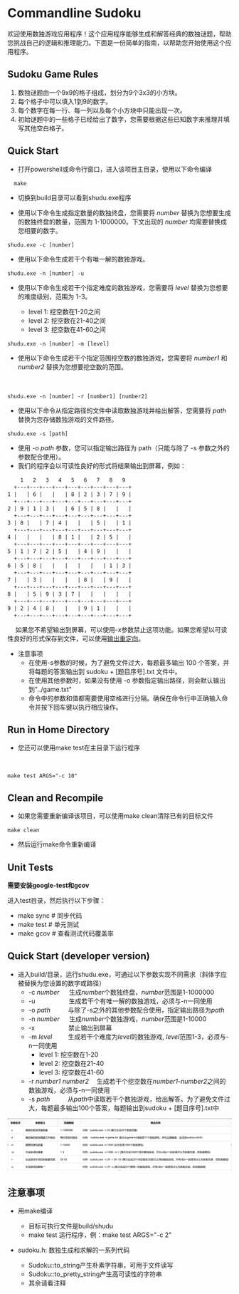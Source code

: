 # Commandline Sudoku

欢迎使用数独游戏应用程序！这个应用程序能够生成和解答经典的数独谜题，帮助您挑战自己的逻辑和推理能力。下面是一份简单的指南，以帮助您开始使用这个应用程序。

## Sudoku Game Rules

1. 数独谜题由一个9x9的格子组成，划分为9个3x3的小方块。
2. 每个格子中可以填入1到9的数字。
3. 每个数字在每一行、每一列以及每个小方块中只能出现一次。
4. 初始谜题中的一些格子已经给出了数字，您需要根据这些已知数字来推理并填写其他空白格子。

## Quick Start

- 打开powershell或命令行窗口，进入该项目主目录，使用以下命令编译
  
````
  make
````

- 切换到build目录可以看到shudu.exe程序

- 使用以下命令生成指定数量的数独终盘，您需要将 *number* 替换为您想要生成的数独终盘的数量，范围为 1-1000000。下文出现的 *number* 均需要替换成您相要的数字。

````
shudu.exe -c [number]
````

- 使用以下命令生成若干个有唯一解的数独游戏。
````
shudu.exe -n [number] -u
````

- 使用以下命令生成若干个指定难度的数独游戏，您需要将 *level* 替换为您想要的难度级别，范围为 1-3。

    - level 1: 挖空数在1-20之间
    - level 2: 挖空数在21-40之间
    - level 3: 挖空数在41-60之间

````
shudu.exe -n [number] -m [level]
````

- 使用以下命令生成若干个指定范围挖空数的数独游戏，您需要将 *number1* 和 *number2* 替换为您想要挖空数的范围。  
&nbsp;  
&nbsp;

````
shudu.exe -n [number] -r [number1] [number2]
````

- 使用以下命令从指定路径的文件中读取数独游戏并给出解答，您需要将 *path* 替换为您存储数独游戏的文件路径。

````
shudu.exe -s [path]
````

  - 使用 -o *path* 参数，您可以指定输出路径为 path（只能与除了 -s 参数之外的参数配合使用）。
  - 我们的程序会以可读性良好的形式将结果输出到屏幕，例如：

````
    1   2   3   4   5   6   7   8   9
  +---+---+---+---+---+---+---+---+---+
1 |   | 6 |   |   | 8 | 2 | 3 | 7 | 9 |
  +---+---+---+---+---+---+---+---+---+
2 | 9 | 1 | 3 |   | 6 | 5 | 8 |   |   |
  +---+---+---+---+---+---+---+---+---+
3 | 8 |   | 7 | 4 |   |   | 5 |   | 1 |
  +---+---+---+---+---+---+---+---+---+
4 |   |   |   | 8 | 1 |   | 2 | 5 |   |
  +---+---+---+---+---+---+---+---+---+
5 | 1 | 7 | 2 | 5 |   | 4 | 9 |   |   |
  +---+---+---+---+---+---+---+---+---+
6 | 5 | 8 |   |   |   |   |   | 1 | 3 |
  +---+---+---+---+---+---+---+---+---+
7 |   | 3 |   |   |   | 8 |   | 9 |   |
  +---+---+---+---+---+---+---+---+---+
8 |   | 5 | 9 | 3 | 7 |   |   |   |   |
  +---+---+---+---+---+---+---+---+---+
9 | 2 | 4 | 8 |   |   | 9 | 1 |   |   |
  +---+---+---+---+---+---+---+---+---+
````

&emsp; 如果您不希望输出到屏幕，可以使用-x参数禁止这项功能。如果您希望以可读性良好的形式保存到文件，可以使用[输出重定向](https://www.cnblogs.com/shawnchou/p/10929535.html)。

- 注意事项
    - 在使用-s参数的时候，为了避免文件过大，每题最多输出 100 个答案，并将每题的答案输出到 sudoku + [题目序号].txt 文件中。
    - 在使用其他参数时，如果没有使用 -o 参数指定输出路径，则会默认输出到"../game.txt"
    - 命令中的参数和值都需要使用空格进行分隔。确保在命令行中正确输入命令并按下回车键以执行相应操作。

## Run in Home Directory

- 您还可以使用make test在主目录下运行程序

&nbsp;
````
make test ARGS="-c 10"
````

## Clean and Recompile
- 如果您需要重新编译该项目，可以使用make clean清除已有的目标文件
````
make clean
````
- 然后运行make命令重新编译

## Unit Tests
**需要安装google-test和gcov**

进入test目录，然后执行以下步骤：
- make sync # 同步代码
- make test # 单元测试
- make gcov # 查看测试代码覆盖率


## Quick Start (developer version)
- 进入build/目录，运行shudu.exe，可通过以下参数实现不同需求（斜体字应被替换为您设置的数字或路径）
    - -c *number* &emsp; 生成*number*个数独终盘，*number*范围是1-1000000
    - -u &emsp; &emsp; &emsp; &emsp; 生成若干个有唯一解的数独游戏，必须与-n一同使用
    - -o *path* &emsp; &emsp; 与除了-s之外的其他参数配合使用，指定输出路径为*path*
    - -n *number* &emsp; 生成*number*个数独游戏，*number*范围是1-10000
    - -x &emsp; &emsp; &emsp; &emsp; 禁止输出到屏幕
    - -m *level* &emsp; &emsp;生成若干个难度为*level*的数独游戏, *level*范围1-3，必须与-n一同使用
        - level 1: 挖空数在1-20
        - level 2: 挖空数在21-40
        - level 3: 挖空数在41-60
    - -r *number1* *number2* &emsp;生成若干个挖空数在*number1*-*number2*之间的数独游戏，必须与-n一同使用
    - -s *path* &emsp; &emsp; 从*path*中读取若干个数独游戏，给出解答。为了避免文件过大，每题最多输出100个答案，每题输出到sudoku + [题目序号].txt中

![options](img_v2_3d497d21-4027-4808-81ae-995b82b3533g.png)

## 注意事项

- 用make编译
    - 目标可执行文件是build/shudu
    - make test 运行程序，例：make test ARGS="-c 2"


- sudoku.h: 数独生成和求解的一系列代码
    - Sudoku::to_string产生朴素字符串，可用于文件读写
    - Sudoku::to_pretty_string产生高可读性的字符串
    - 其余请看注释

